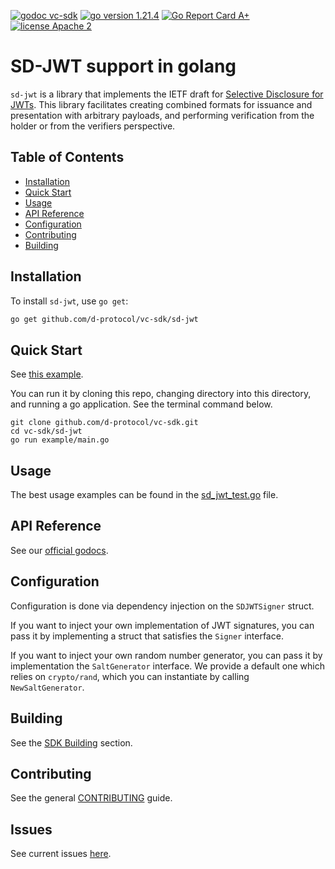 [![godoc vc-sdk](https://img.shields.io/badge/godoc-v--sdk-blue)](https://pkg.go.dev/github.com/d-protocol/vc-sdk/sd-jwt)
[![go version 1.21.4](https://img.shields.io/badge/go_version-1.21.4-brightgreen)](https://golang.org/)
[![Go Report Card A+](https://goreportcard.com/badge/github.com/d-protocol/vc-sdk/sd-jwt)](https://goreportcard.com/report/github.com/d-protocol/vc-sdk/sd-jwt)
[![license Apache 2](https://img.shields.io/badge/license-Apache%202-black)](https://github.com/d-protocol/vc-sdk/blob/main/LICENSE)

# SD-JWT support in golang

`sd-jwt` is a library that implements the IETF draft for [Selective Disclosure for JWTs](https://www.ietf.org/archive/id/draft-ietf-oauth-selective-disclosure-jwt-04.html).
This library facilitates creating combined formats for issuance and presentation with arbitrary payloads, and performing
verification from the holder or from the verifiers perspective.

## Table of Contents
- [Installation](#installation)
- [Quick Start](#quick-start)
- [Usage](#usage)
- [API Reference](#api-reference)
- [Configuration](#configuration)
- [Contributing](#contributing)
- [Building](#building)

## Installation

To install `sd-jwt`, use `go get`:

```bash
go get github.com/d-protocol/vc-sdk/sd-jwt
```

## Quick Start
See [this example](example/main.go).

You can run it by cloning this repo, changing directory into this directory, and running a go application.
See the terminal command below. 

```shell
git clone github.com/d-protocol/vc-sdk.git
cd vc-sdk/sd-jwt
go run example/main.go
```

## Usage
The best usage examples can be found in the [sd_jwt_test.go](sd_jwt_test.go) file.

## API Reference
See our [official godocs](https://pkg.go.dev/github.com/d-protocol/vc-sdk/sd-jwt).

## Configuration
Configuration is done via dependency injection on the `SDJWTSigner` struct. 

If you want to inject your own implementation of JWT signatures, you can pass it by implementing a struct that satisfies
the `Signer` interface. 

If you want to inject your own random number generator, you can pass it by implementation the `SaltGenerator` interface.
We provide a default one which relies on `crypto/rand`, which you can instantiate by calling `NewSaltGenerator`.

## Building 
See the [SDK Building](../README.md#building) section.

## Contributing
See the general [CONTRIBUTING](../CONTRIBUTING.md) guide.

## Issues
See current issues [here](https://github.com/d-protocol/vc-sdk/issues?q=is%3Aissue+is%3Aopen+label%3Asd-jwt). 
